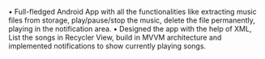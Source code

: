 • Full-fledged Android App with all the functionalities like extracting music files from storage, play/pause/stop the music, delete the file permanently, playing in the notification area.
• Designed the app with the help of XML, List the songs in Recycler View, build in MVVM architecture and implemented notifications to show currently playing songs.
